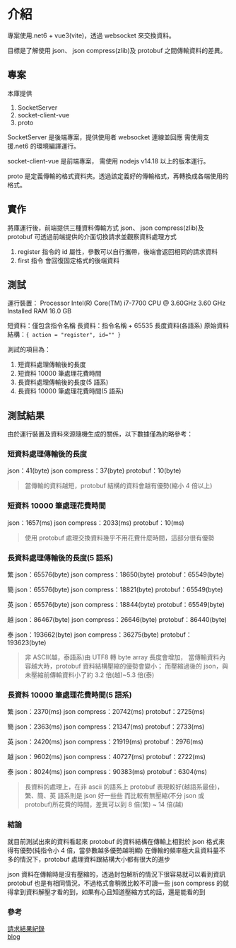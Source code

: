 # 介紹

專案使用.net6 + vue3(vite)，透過 websocket 來交換資料。

目標是了解使用 json、 json compress(zlib)及 protobuf 之間傳輸資料的差異。

## 專案

本庫提供

1. SocketServer
2. socket-client-vue
3. proto

SocketServer 是後端專案，提供使用者 websocket 連線並回應
需使用支援.net6 的環境編譯運行。

socket-client-vue 是前端專案，
需使用 nodejs v14.18 以上的版本運行。

proto 是定義傳輸的格式資料夾。透過該定義好的傳輸格式，再轉換成各端使用的格式。

## 實作

將庫運行後，前端提供三種資料傳輸方式 json、 json compress(zlib)及 protobuf
可透過前端提供的介面切換請求並觀察資料處理方式

1. register 指令的 id 屬性，參數可以自行攜帶，後端會返回相同的請求資料
2. first 指令 會回復固定格式的後端資料

## 測試

運行裝置：
Processor Intel(R) Core(TM) i7-7700 CPU @ 3.60GHz 3.60 GHz
Installed RAM 16.0 GB

短資料：僅包含指令名稱
長資料：指令名稱 + 65535 長度資料(各語系)
原始資料結構：`{ action = "register", id="" }`

測試的項目為：

1. 短資料處理傳輸後的長度
2. 短資料 10000 筆處理花費時間
3. 長資料處理傳輸後的長度(5 語系)
4. 長資料 10000 筆處理花費時間(5 語系)

## 測試結果

由於運行裝置及資料來源隨機生成的關係，以下數據僅為約略參考：

### 短資料處理傳輸後的長度

json：41(byte)
json compress：37(byte)
protobuf：10(byte)

> 當傳輸的資料越短，protobuf 結構的資料會越有優勢(縮小 4 倍以上)

### 短資料 10000 筆處理花費時間

json：1657(ms)
json compress：2033(ms)
protobuf：10(ms)

> 使用 protobuf 處理交換資料幾乎不用花費什麼時間，這部分很有優勢

### 長資料處理傳輸後的長度(5 語系)

繁
json：65576(byte)
json compress：18650(byte)
protobuf：65549(byte)

簡
json：65576(byte)
json compress：18821(byte)
protobuf：65549(byte)

英
json：65576(byte)
json compress：18844(byte)
protobuf：65549(byte)

越
json：86467(byte)
json compress：26646(byte)
protobuf：86440(byte)

泰
json：193662(byte)
json compress：36275(byte)
protobuf：193623(byte)

> 非 ASCII(越，泰語系)由 UTF8 轉 byte array 長度會增加，
> 當傳輸資料內容越大時，protobuf 資料結構壓縮的優勢會變小；
> 而壓縮過後的 json，與未壓縮前傳輸資料小了約 3.2 倍(越)~5.3 倍(泰)

### 長資料 10000 筆處理花費時間(5 語系)

繁
json：2370(ms)
json compress：20742(ms)
protobuf：2725(ms)

簡
json：2363(ms)
json compress：21347(ms)
protobuf：2733(ms)

英
json：2420(ms)
json compress：21919(ms)
protobuf：2976(ms)

越
json：9602(ms)
json compress：40727(ms)
protobuf：2722(ms)

泰
json：8024(ms)
json compress：90383(ms)
protobuf：6304(ms)

> 長資料的處理上，在非 ascii 的語系上 protobuf 表現較好(越語系最佳)，繁、簡、英 語系則是 json 好一些些
> 而比較有無壓縮(不分 json 或 protobuf)所花費的時間，差異可以到 8 倍(繁) ~ 14 倍(越)

### 結論

就目前測試出來的資料看起來
protobuf 的資料結構在傳輸上相對於 json 格式來得有優勢(純指令小 4 倍，當參數越多優勢越明顯)
在傳輸的頻率極大且資料量不多的情況下，protobuf 處理資料跟結構大小都有很大的進步

json 資料在傳輸時是沒有壓縮的，透過封包解析的情況下很容易就可以看到資訊
protobuf 也是有相同情況，不過格式會稍微比較不可讀一些
json compress 的就得拿到資料解壓才看的到，如果有心且知道壓縮方式的話，還是能看的到

### 參考

[請求結果紀錄](https://docs.google.com/spreadsheets/d/1HQoRscKhR_UvttXspgSPrKg8S9mlLpif3awZb3I8iTk/edit#gid=1503123588)  
[blog](https://fiddleliu0528.github.io/2022/10/26/使用protobuf格式透過websocket交換資料/#more)
